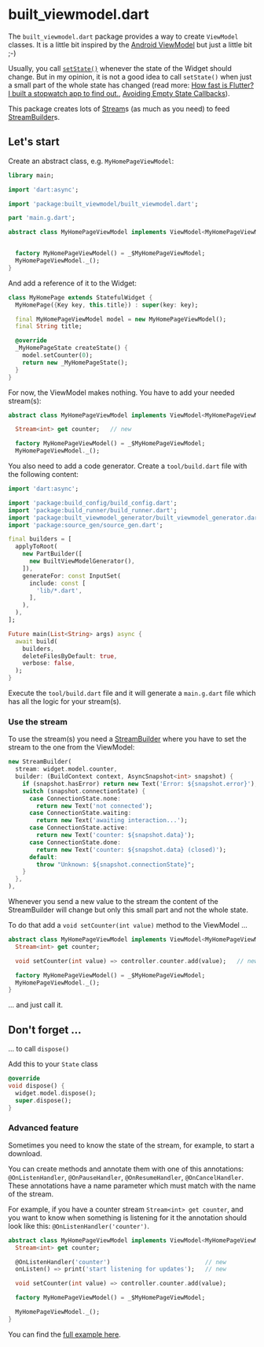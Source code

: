 # built_viewmodel.dart

The `built_viewmodel.dart` package provides a way to create `ViewModel` classes. 
It is a little bit inspired by the [Android ViewModel](https://developer.android.com/topic/libraries/architecture/viewmodel.html) but just a little bit ;-)

Usually, you call [`setState()`](https://docs.flutter.io/flutter/widgets/State/setState.html) whenever the state of the Widget should change. 
But in my opinion, it is not a good idea to call `setState()` when just a small part of the whole state has changed
(read more: [How fast is Flutter? I built a stopwatch app to find out.](https://medium.freecodecamp.org/how-fast-is-flutter-i-built-a-stopwatch-app-to-find-out),
[Avoiding Empty State Callbacks](https://medium.com/@mehmetf_71205/setting-the-state)).

This package creates lots of [Stream](https://docs.flutter.io/flutter/dart-async/Stream-class.html)s 
(as much as you need) to feed [StreamBuilder](https://docs.flutter.io/flutter/widgets/StreamBuilder-class.html)s.


## Let's start

Create an abstract class, e.g. `MyHomePageViewModel`:


```dart
library main;

import 'dart:async';

import 'package:built_viewmodel/built_viewmodel.dart';

part 'main.g.dart';

abstract class MyHomePageViewModel implements ViewModel<MyHomePageViewModelController> {


  factory MyHomePageViewModel() = _$MyHomePageViewModel;
  MyHomePageViewModel._();
}
```

And add a reference of it to the Widget:

```dart
class MyHomePage extends StatefulWidget {
  MyHomePage({Key key, this.title}) : super(key: key);

  final MyHomePageViewModel model = new MyHomePageViewModel();
  final String title;

  @override
  _MyHomePageState createState() {
    model.setCounter(0);
    return new _MyHomePageState();
  }
}
```


For now, the ViewModel makes nothing. You have to add your needed stream(s):

```dart
abstract class MyHomePageViewModel implements ViewModel<MyHomePageViewModelController> {

  Stream<int> get counter;   // new

  factory MyHomePageViewModel() = _$MyHomePageViewModel;
  MyHomePageViewModel._();
```

You also need to add a code generator. Create a `tool/build.dart` file with the following content:

```dart
import 'dart:async';

import 'package:build_config/build_config.dart';
import 'package:build_runner/build_runner.dart';
import 'package:built_viewmodel_generator/built_viewmodel_generator.dart';
import 'package:source_gen/source_gen.dart';

final builders = [
  applyToRoot(
    new PartBuilder([
      new BuiltViewModelGenerator(),
    ]),
    generateFor: const InputSet(
      include: const [
        'lib/*.dart',
      ],
    ),
  ),
];

Future main(List<String> args) async {
  await build(
    builders,
    deleteFilesByDefault: true,
    verbose: false,
  );
}
```

Execute the `tool/build.dart` file and it will generate a `main.g.dart` file which has all the logic for your stream(s). 

### Use the stream

To use the stream(s) you need a [StreamBuilder](https://docs.flutter.io/flutter/widgets/StreamBuilder-class.html) 
where you have to set the stream to the one from the ViewModel:

```dart
new StreamBuilder(
  stream: widget.model.counter,
  builder: (BuildContext context, AsyncSnapshot<int> snapshot) {
    if (snapshot.hasError) return new Text('Error: ${snapshot.error}');
    switch (snapshot.connectionState) {
      case ConnectionState.none:
        return new Text('not connected');
      case ConnectionState.waiting:
        return new Text('awaiting interaction...');
      case ConnectionState.active:
        return new Text('counter: ${snapshot.data}');
      case ConnectionState.done:
        return new Text('counter: ${snapshot.data} (closed)');
      default:
        throw "Unknown: ${snapshot.connectionState}";
    }
  },
),
```

Whenever you send a new value to the stream the content of the StreamBuilder will change 
but only this small part and not the whole state.

To do that add a `void setCounter(int value)` method to the ViewModel ...

```dart
abstract class MyHomePageViewModel implements ViewModel<MyHomePageViewModelController> {
  Stream<int> get counter;

  void setCounter(int value) => controller.counter.add(value);   // new

  factory MyHomePageViewModel() = _$MyHomePageViewModel;
  MyHomePageViewModel._();
}
```

... and just call it.

## Don't forget ...

... to call `dispose()` 

Add this to your `State` class

```dart
@override
void dispose() {
  widget.model.dispose();
  super.dispose();
}
```

### Advanced feature

Sometimes you need to know the state of the stream, for example, to start a download.

You can create methods and annotate them with one of this annotations: `@OnListenHandler`, `@OnPauseHandler`, `@OnResumeHandler`, `@OnCancelHandler`.
These annotations have a name parameter which must match with the name of the stream.

For example, if you have a counter stream `Stream<int> get counter`, 
and you want to know when something is listening for it the annotation should look like this: `@OnListenHandler('counter')`.

```dart
abstract class MyHomePageViewModel implements ViewModel<MyHomePageViewModelController> {
  Stream<int> get counter;

  @OnListenHandler('counter')                           // new
  onListen() => print('start listening for updates');   // new

  void setCounter(int value) => controller.counter.add(value);

  factory MyHomePageViewModel() = _$MyHomePageViewModel;

  MyHomePageViewModel._();
}
```




You can find the [full example here](https://github.com/the4thfloor/built_viewmodel.dart/blob/master/example/lib/main.dart).
